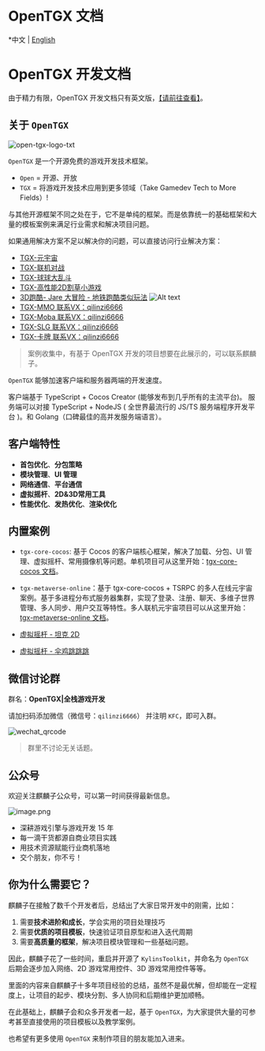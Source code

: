
# OpenTGX 文档

*中文 | [English](./README.md)

# OpenTGX 开发文档

由于精力有限，OpenTGX 开发文档只有英文版，[【请前往查看】](./README.md)。

## 关于 `OpenTGX`

![open-tgx-logo-txt](./open-tgx-logo-txt.png)

`OpenTGX` 是一个开源免费的游戏开发技术框架。

- `Open` = 开源、开放
- `TGX` = 将游戏开发技术应用到更多领域（Take Gamedev Tech to More Fields）!

与其他开源框架不同之处在于，它不是单纯的框架。而是依靠统一的基础框架和大量的模板案例来满足行业需求和解决项目问题。

如果通用解决方案不足以解决你的问题，可以直接访问行业解决方案：

- [TGX-元宇宙](./docs-cn/tgx-metaverse-online.md)
- [TGX-联机对战](https://store.cocos.com/app/detail/5504)
- [TGX-球球大乱斗](https://store.cocos.com/app/detail/6401)
- [TGX-高性能2D割草小游戏](https://store.cocos.com/app/detail/5862)
- [3D跑酷- Jare 大冒险 - 地铁跑酷类似玩法](https://store.cocos.com/app/detail/4241)
![Alt text](./screenshots/tgx-vsgames.jpg)
- [TGX-MMO 联系VX：qilinzi6666]()
- [TGX-Moba 联系VX：qilinzi6666]()
- [TGX-SLG 联系VX：qilinzi6666]()
- [TGX-卡牌 联系VX：qilinzi6666]()

> 案例收集中，有基于 OpenTGX 开发的项目想要在此展示的，可以联系麒麟子。

`OpenTGX` 能够加速客户端和服务器两端的开发速度。

客户端基于 TypeScript + Cocos Creator (能够发布到几乎所有的主流平台)。
服务端可以对接 TypeScript + NodeJS ( 全世界最流行的 JS/TS 服务端程序开发平台 )。和 Golang（口碑最佳的高并发服务端语言）。

## 客户端特性

- **首包优化**、**分包策略**
- **模块管理**、**UI 管理**
- **网络通信**、**平台通信**
- **虚拟摇杆**、**2D&3D常用工具**
- **性能优化**、**发热优化**、**渲染优化**

## 内置案例

- `tgx-core-cocos`: 基于 Cocos 的客户端核心框架，解决了加载、分包、UI 管理、虚拟摇杆、常用摄像机等问题。单机项目可从这里开始：[tgx-core-cocos 文档](./docs-cn/tgx-core-cocos.md)。

- `tgx-metaverse-online`：基于 tgx-core-cocos + TSRPC 的多人在线元宇宙案例。基于多进程分布式服务器集群，实现了登录、注册、聊天、多维子世界管理、多人同步、用户交互等特性。多人联机元宇宙项目可以从这里开始：[tgx-metaverse-online 文档](./docs-cn/tgx-metaverse-online.md)。

- [虚拟摇杆 - 坦克 2D](https://github.com/qilinshuyuan/OpenTGX/tree/main/kfc/assets/module_demo_tank)
- [虚拟摇杆 - 伞鸡跳跳跳](https://github.com/qilinshuyuan/OpenTGX/tree/main/kfc/assets/module_demo_rooster)

## 微信讨论群

群名：**OpenTGX|全栈游戏开发**

请加扫码添加微信（微信号：`qilinzi6666`） 并注明 `KFC`，即可入群。

![wechat_qrcode](./docs-cn/images/wechat_qrcode.jpeg)

>群里不讨论无关话题。

## 公众号

欢迎关注麒麟子公众号，可以第一时间获得最新信息。

![image.png](https://download.cocos.com/CocosStore/markdown/c1fdf2a5defb499abbc9c78441b50d5e/c1fdf2a5defb499abbc9c78441b50d5e.png)

- 深耕游戏引擎与游戏开发 15 年
- 每一滴干货都源自商业项目实践
- 用技术资源赋能行业商机落地
- 交个朋友，你不亏！

## 你为什么需要它？

麒麟子在接触了数千个开发者后，总结出了大家日常开发中的刚需，比如：

1. 需要**技术进阶和成长**，学会实用的项目处理技巧
2. 需要**优质的项目模板**，快速验证项目原型和进入迭代周期
3. 需要**高质量的框架**，解决项目模块管理和一些基础问题。

因此，麒麟子花了一些时间，重启并开源了 `KylinsToolkit`，并命名为 `OpenTGX`
后期会逐步加入网络、2D 游戏常用控件、3D 游戏常用控件等等。

里面的内容来自麒麟子十多年项目经验的总结，虽然不是最优解，但却能在一定程度上，让项目的起步、模块分割、多人协同和后期维护更加顺畅。

在此基础上，麒麟子会和众多开发者一起，基于 `OpenTGX`，为大家提供大量的可参考甚至直接使用的项目模板以及教学案例。

也希望有更多使用 `OpenTGX` 来制作项目的朋友能加入进来。